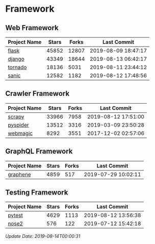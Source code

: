 # Framework

## Web Framework

| Project Name | Stars | Forks | Last Commit |
| ------------ | ----- | ----- | ----------- |
| [flask](https://github.com/pallets/flask) | 45852 | 12807 | 2019-08-09 18:47:17 |
| [django](https://github.com/django/django) | 43349 | 18644 | 2019-08-13 06:42:17 |
| [tornado](https://github.com/tornadoweb/tornado) | 18136 | 5031 | 2019-08-11 23:44:12 |
| [sanic](https://github.com/huge-success/sanic) | 12582 | 1182 | 2019-08-12 17:48:56 |

## Crawler Framework

| Project Name | Stars | Forks | Last Commit |
| ------------ | ----- | ----- | ----------- |
| [scrapy](https://github.com/scrapy/scrapy) | 33966 | 7958 | 2019-08-12 17:51:00 |
| [pyspider](https://github.com/binux/pyspider) | 13512 | 3316 | 2019-03-09 23:50:28 |
| [webmagic](https://github.com/code4craft/webmagic) | 8292 | 3551 | 2017-12-02 02:57:06 |

## GraphQL Framework

| Project Name | Stars | Forks | Last Commit |
| ------------ | ----- | ----- | ----------- |
| [graphene](https://github.com/graphql-python/graphene) | 4859 | 517 | 2019-07-29 10:02:11 |

## Testing Framework

| Project Name | Stars | Forks | Last Commit |
| ------------ | ----- | ----- | ----------- |
| [pytest](https://github.com/pytest-dev/pytest) | 4629 | 1113 | 2019-08-12 13:56:38 |
| [nose2](https://github.com/nose-devs/nose2) | 576 | 122 | 2019-07-12 15:42:18 |

*Update Date: 2019-08-14T00:00:31*